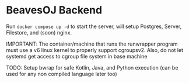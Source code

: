 # BeavesOJ Backend

Run `docker compose up -d` to start the server, will setup Postgres, Server, Filestore, and (soon) nginx.

IMPORTANT: The container/machine that runs the runwrapper program must use a v6 linux kernel to properly support cgroupsv2.
Also, do not let systemd get access to cgroup file system in base machine

TODO: Setup bwrap for safe Kotlin, Java, and Python execution (can be used for any non compiled language later too)
